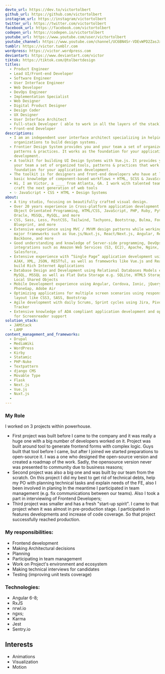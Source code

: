 ```yaml
---
devto_url: https://dev.to/victortolbert
github_url: https://github.com/victortolbert
instagram_url: https://instagram/victortolbert
twitter_url: https://twitter.com/victortolbert
facebook_url: https://facebook.com/victortolbert
codepen_url: https://codepen.io/victortolbert
youtube_url: https://www.youtube.com/user/victortolbert
youtube_channel: https://www.youtube.com/channel/UC6BN4Sr-VDEvWPD2ZasJxFA
tumblr: https://victor.tumblr.com
wordpress: https://victor.wordpress.com
deviantart: https://www.deviantart.com/victor
tiktok: https://tiktok.com/@tolbertdesign
titles:
  - Product Engineer
  - Lead UI/Front-end Developer
  - Software Engineer
  - User Interface Engineer
  - Web Developer
  - DevOps Engineer
  - Implementation Specialist
  - Web Designer
  - Digital Product Designer
  - Design Coder
  - UX Designer
  - User Interface Architect
  - Full-stack Developer ( able to work in all the layers of the stack)
  - Front-end Developer
descriptions:
  - I am an independent user interface architect specializing in helping
    organizations to build design systems.
  - Frontier Design System provides you and your team a set of organized tools,
    patterns & practices. It works as the foundation for your application
    development.
  - A toolkit for building UI Design Systems with Vue.js. It provides you and
    your team a set of organized tools, patterns & practices that work as the
    foundation for your application development.
  - The toolkit is for designers and front-end developers who have at least
    basic knowledge of component-based workflows + HTML, SCSS & JavaScript.
  - Hi, I am Victor, a ____ from Atlanta, GA. I work with talented teams to
    craft the next generation of web tools
  - ✨ JavaScript • CSS • HTML • Design Systems
about:
  - A tiny studio, focusing on beautifully crafted visual design.
  - Over 20 years experience in Cross-platform application development using
    Object Orientated Programming, HTML/CSS, JavaScript, PHP, Ruby, Python,
    Oracle, MSSQL, MySQL, and more
  - CSS, Sass, Less, PostCSS, Tailwind, Tachyons, Bootstrap, Bulma, Foundation,
    Blueprint, and more
  - Extensive experience using MVC / MVVM design patterns while working with
    major frameworks such as Vue.js/Nuxt.js, React/Next.js, Angular, React,
    Backbone, and more
  - Good understanding and knowledge of Server-side programming, DevOps, and API
    integrations such as Amazon Web Services (S3, EC2), Apache, Nginx, Docker
    Salesforce,
  - Extensive experience with “Single Page” application development using HTML5,
    AJAX, XML, JSON, RESTful, as well as frameworks like Vue.js and React to
    build Rich Internet Applications
  - Database Design and Development using Relational Databases Models e.g.
    MySQL, MSSQL as well as Flat Data Storage e.g. SQLite, HTML5 Storage or
    Local Shared Objects
  - Mobile Development experience using Angular, Cordova, Ionic, jQuery Mobile,
    PhoneGap, Adobe Air
  - Optimizing applications for multiple screen scenarios using responsive
    layout like CSS3, SASS, Bootstrap
  - Agile development with daily Scrums, Sprint cycles using Jira, Pivotal
    Tracker
  - Extensive knowledge of ADA compliant application development and optimizing
    for Screenreader support
solution_stack:
  - JAMStack
  - LAMP
content_management_and_frameworks:
  - Drupal
  - MediaWiki
  - WordPress
  - Kirby
  - Statamic
  - PHP-Nuke
  - Textpattern
  - django CMS
  - Movable Type
  - Flask
  - Next.js
  - Vue.js
  - Nuxt.js
  -
---
```


### My Role

I worked on 3 projects within powerhouse.

- First project was built before I came to the company and it was really a huge
  one with a big number of developers worked on it. Project was built around
  tool to generate frontend forms with complex logic. Guys built that tool
  before I came, but after I joined we started preparations to open-source it. I
  was a one who designed the open-source version and created a roadmap of the
  work. Sadly, the opensource version never was presented to community due to
  business reasons;
- Second project was also a big one and was built by our team from the scratch.
  On this project I did my best to get rid of technical debts, help my PO with
  planning technical tasks and explain needs of the FE, also I been involved in
  planing In the meantime I participated in team management (e.g. fix
  communications between our teams). Also I took a part in interviewing of
  Frontend Developers;
- Third project was smaller and has a fresh "start-up spirit". I came to that
  project when it was almost in pre-production stage. I participated in features
  developments and increase of code coverage. So that project successfully
  reached production.

### My responsibilities:

- Frontend development
- Making Architectural decisions
- Planning
- Participating in team management
- Work on Project's environment and ecosystem
- Making technical interviews for candidates
- Testing (improving unit tests coverage)

### Technologies:

- Angular 6-8;
- RxJS
- nrwl.io
- ngxs;
- Karma
- Jest
- Sentry.io

## Interests

- Animations
- Visualization
- Motion
